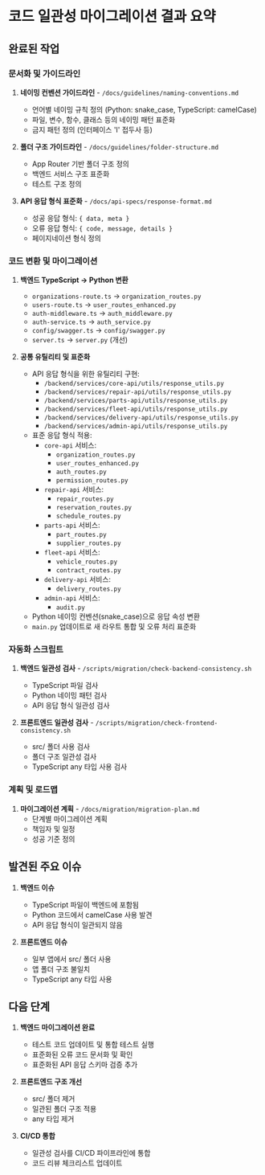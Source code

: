 # 코드 일관성 마이그레이션 결과 요약

## 완료된 작업

### 문서화 및 가이드라인

1. **네이밍 컨벤션 가이드라인** - `/docs/guidelines/naming-conventions.md`

   - 언어별 네이밍 규칙 정의 (Python: snake_case, TypeScript: camelCase)
   - 파일, 변수, 함수, 클래스 등의 네이밍 패턴 표준화
   - 금지 패턴 정의 (인터페이스 'I' 접두사 등)

2. **폴더 구조 가이드라인** - `/docs/guidelines/folder-structure.md`

   - App Router 기반 폴더 구조 정의
   - 백엔드 서비스 구조 표준화
   - 테스트 구조 정의

3. **API 응답 형식 표준화** - `/docs/api-specs/response-format.md`
   - 성공 응답 형식: `{ data, meta }`
   - 오류 응답 형식: `{ code, message, details }`
   - 페이지네이션 형식 정의

### 코드 변환 및 마이그레이션

1. **백엔드 TypeScript → Python 변환**

   - `organizations-route.ts` → `organization_routes.py`
   - `users-route.ts` → `user_routes_enhanced.py`
   - `auth-middleware.ts` → `auth_middleware.py`
   - `auth-service.ts` → `auth_service.py`
   - `config/swagger.ts` → `config/swagger.py`
   - `server.ts` → `server.py` (개선)

2. **공통 유틸리티 및 표준화**
   - API 응답 형식을 위한 유틸리티 구현:
     - `/backend/services/core-api/utils/response_utils.py`
     - `/backend/services/repair-api/utils/response_utils.py`
     - `/backend/services/parts-api/utils/response_utils.py`
     - `/backend/services/fleet-api/utils/response_utils.py`
     - `/backend/services/delivery-api/utils/response_utils.py`
     - `/backend/services/admin-api/utils/response_utils.py`
   - 표준 응답 형식 적용:
     - `core-api` 서비스:
       - `organization_routes.py`
       - `user_routes_enhanced.py`
       - `auth_routes.py`
       - `permission_routes.py`
     - `repair-api` 서비스:
       - `repair_routes.py`
       - `reservation_routes.py`
       - `schedule_routes.py`
     - `parts-api` 서비스:
       - `part_routes.py`
       - `supplier_routes.py`
     - `fleet-api` 서비스:
       - `vehicle_routes.py`
       - `contract_routes.py`
     - `delivery-api` 서비스:
       - `delivery_routes.py`
     - `admin-api` 서비스:
       - `audit.py`
   - Python 네이밍 컨벤션(snake_case)으로 응답 속성 변환
   - `main.py` 업데이트로 새 라우트 통합 및 오류 처리 표준화

### 자동화 스크립트

1. **백엔드 일관성 검사** - `/scripts/migration/check-backend-consistency.sh`

   - TypeScript 파일 검사
   - Python 네이밍 패턴 검사
   - API 응답 형식 일관성 검사

2. **프론트엔드 일관성 검사** - `/scripts/migration/check-frontend-consistency.sh`
   - src/ 폴더 사용 검사
   - 폴더 구조 일관성 검사
   - TypeScript any 타입 사용 검사

### 계획 및 로드맵

1. **마이그레이션 계획** - `/docs/migration/migration-plan.md`
   - 단계별 마이그레이션 계획
   - 책임자 및 일정
   - 성공 기준 정의

## 발견된 주요 이슈

1. **백엔드 이슈**

   - TypeScript 파일이 백엔드에 포함됨
   - Python 코드에서 camelCase 사용 발견
   - API 응답 형식이 일관되지 않음

2. **프론트엔드 이슈**
   - 일부 앱에서 src/ 폴더 사용
   - 앱 폴더 구조 불일치
   - TypeScript any 타입 사용

## 다음 단계

1. **백엔드 마이그레이션 완료**

   - 테스트 코드 업데이트 및 통합 테스트 실행
   - 표준화된 오류 코드 문서화 및 확인
   - 표준화된 API 응답 스키마 검증 추가

2. **프론트엔드 구조 개선**

   - src/ 폴더 제거
   - 일관된 폴더 구조 적용
   - any 타입 제거

3. **CI/CD 통합**
   - 일관성 검사를 CI/CD 파이프라인에 통합
   - 코드 리뷰 체크리스트 업데이트
